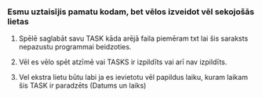 ### Esmu uztaisījis pamatu kodam, bet vēlos izveidot vēl sekojošās lietas

1. Spēlē saglabāt savu TASK kāda arējā faila piemēram txt lai šis saraksts nepazustu programmai beidzoties. 

2. Vēl es vēlo spēt atzīmē vai TASKS ir izpildīts vai arī nav izpildīts. 

3. Vel ekstra lietu būtu labi ja es ievietotu vēl papildus laiku, kuram laikam šis TASK ir paradzēts (Datums un laiks)